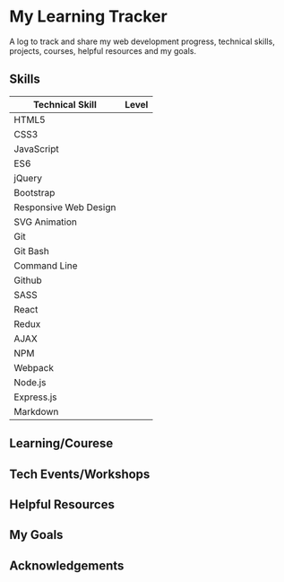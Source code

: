 # My Learning Tracker

A log to track and share my web development progress, technical skills, projects, courses, helpful resources and my goals.

## Skills
| Technical Skill       | Level  |
|-----------------------|---|
| HTML5                 |   |
| CSS3                  |   |
| JavaScript            |   |
| ES6                   |   |
| jQuery                |   |
| Bootstrap             |   |
| Responsive Web Design |   |
| SVG Animation         |   |
| Git                   |   |
| Git Bash              |   |
| Command Line          |   |
| Github                |   |
| SASS                  |   |
| React                 |   |
| Redux                 |   |
| AJAX                  |   |
| NPM                   |   |
| Webpack               |   |
| Node.js               |   |
| Express.js            |   |
| Markdown              |   |

## Learning/Courese

## Tech Events/Workshops

## Helpful Resources

## My Goals

## Acknowledgements
